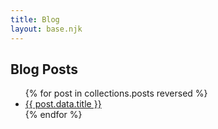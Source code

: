```yaml
---
title: Blog
layout: base.njk
---
```


## Blog Posts
<ul>
  {% for post in collections.posts reversed %}
    <li><a href="{{ post.url }}">{{ post.data.title }}</a></li>
  {% endfor %}
</ul>
